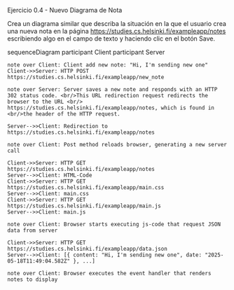 Ejercicio 0.4 - Nuevo Diagrama de Nota

Crea un diagrama similar que describa la situación en la que el usuario crea una nueva nota en la página https://studies.cs.helsinki.fi/exampleapp/notes escribiendo algo en el campo de texto y haciendo clic en el botón Save.


sequenceDiagram
    participant Client
    participant Server

    note over Client: Client add new note: "Hi, I'm sending new one"
    Client->>Server: HTTP POST https://studies.cs.helsinki.fi/exampleapp/new_note

    note over Server: Server saves a new note and responds with an HTTP 302 status code. <br/>This URL redirection request redirects the browser to the URL <br/> https://studies.cs.helsinki.fi/exampleapp/notes, which is found in <br/>the header of the HTTP request.

    Server-->>Client: Redirection to https://studies.cs.helsinki.fi/exampleapp/notes
    
    note over Client: Post method reloads browser, generating a new server call

    Client->>Server: HTTP GET https://studies.cs.helsinki.fi/exampleapp/notes
    Server-->>Client: HTML-Code
    Client->>Server: HTTP GET https://studies.cs.helsinki.fi/exampleapp/main.css
    Server-->>Client: main.css
    Client->>Server: HTTP GET https://studies.cs.helsinki.fi/exampleapp/main.js
    Server-->>Client: main.js

    note over Client: Browser starts executing js-code that request JSON data from server

    Client->>Server: HTTP GET https://studies.cs.helsinki.fi/exampleapp/data.json
    Server-->>Client: [{ content: "Hi, I'm sending new one", date: "2025-05-18T11:49:04.582Z" }, ...]

    note over Client: Browser executes the event handler that renders notes to display

